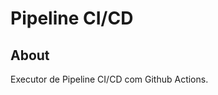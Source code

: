 # Pipeline CI/CD


## About <a name = "about"></a>

Executor de Pipeline CI/CD com Github Actions.

